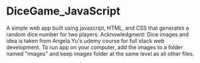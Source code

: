 # DiceGame_JavaScript
A simple web app built using javascript, HTML, and CSS  that generates a random dice number for two players. 
Acknowledgment: Dice images and idea is taken from Angela Yu's udemy course for full stack web development.
To run app on your computer, add the images to a folder named "images" and keep images folder at the same level as all other files.
